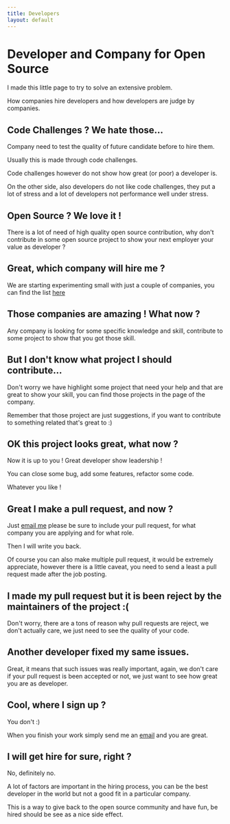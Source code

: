 ```yaml
---
title: Developers
layout: default
---
```


# Developer and Company for Open Source

I made this little page to try to solve an extensive problem.

How companies hire developers and how developers are judge by companies.

## Code Challenges ? We hate those...

Company need to test the quality of future candidate before to hire them.

Usually this is made through code challenges.

Code challenges however do not show how great (or poor) a developer is.

On the other side, also developers do not like code challenges, they put a lot of stress and a lot of developers not performance well under stress.

## Open Source ? We love it !

There is a lot of need of high quality open source contribution, why don't contribute in some open source project to show your next employer your value as developer ?

## Great, which company will hire me ?

We are starting experimenting small with just a couple of companies, you can find the list [here](list_company)

## Those companies are amazing ! What now ?

Any company is looking for some specific knowledge and skill, contribute to some project to show that you got those skill.

## But I don't know what project I should contribute...

Don't worry we have highlight some project that need your help and that are great to show your skill, you can find those projects in the page of the company.

Remember that those project are just suggestions, if you want to contribute to something related that's great to :)

## OK this project looks great, what now ?

Now it is up to you ! Great developer show leadership !

You can close some bug, add some features, refactor some code.

Whatever you like !

## Great I make a pull request, and now ?

Just [email me](my_email) please be sure to include your pull request, for what company you are applying and for what role.

Then I will write you back.

Of course you can also make multiple pull request, it would be extremely appreciate, however there is a little caveat, you need to send a least a pull request made after the job posting.

## I made my pull request but it is been reject by the maintainers of the project :(

Don't worry, there are a tons of reason why pull requests are reject, we don't actually care, we just need to see the quality of your code.

## Another developer fixed my same issues.

Great, it means that such issues was really important, again, we don't care if your pull request is been accepted or not, we just want to see how great you are as developer.

## Cool, where I sign up ?

You don't :)

When you finish your work simply send me an [email](my_email) and you are great.

## I will get hire for sure, right ?

No, definitely no.

A lot of factors are important in the hiring process, you can be the best developer in the world but not a good fit in a particular company.

This is a way to give back to the open source community and have fun, be hired should be see as a nice side effect.

[my_email]: mailto:simone@mweb.biz
[company_page]: companies
